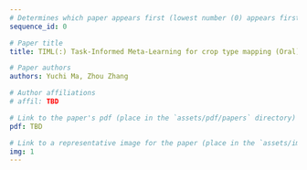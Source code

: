 ```yaml
---
# Determines which paper appears first (lowest number (0) appears first)
sequence_id: 0

# Paper title
title: TIML(:) Task-Informed Meta-Learning for crop type mapping (Oral)

# Paper authors
authors: Yuchi Ma, Zhou Zhang

# Author affiliations
# affil: TBD

# Link to the paper's pdf (place in the `assets/pdf/papers` directory)
pdf: TBD

# Link to a representative image for the paper (place in the `assets/img/papers` directory)
img: 1
---
```

